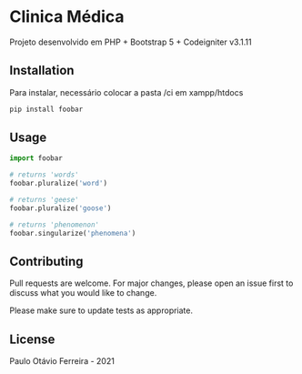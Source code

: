 # Clinica Médica
Projeto desenvolvido em PHP + Bootstrap 5 + Codeigniter v3.1.11

## Installation
Para instalar, necessário colocar a pasta /ci em xampp/htdocs

```bash
pip install foobar
```

## Usage

```python
import foobar

# returns 'words'
foobar.pluralize('word')

# returns 'geese'
foobar.pluralize('goose')

# returns 'phenomenon'
foobar.singularize('phenomena')
```

## Contributing
Pull requests are welcome. For major changes, please open an issue first to discuss what you would like to change.

Please make sure to update tests as appropriate.

## License
Paulo Otávio Ferreira - 2021
